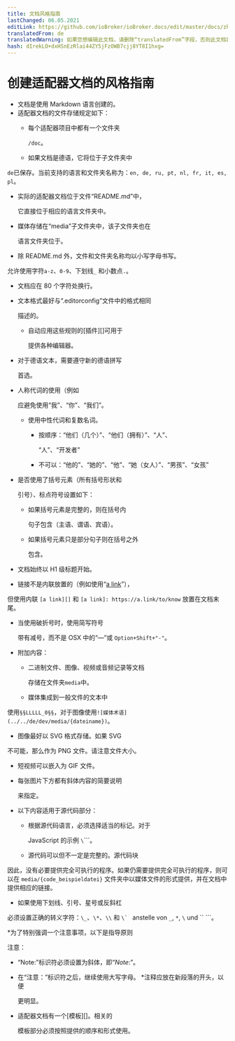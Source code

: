 ```yaml
---
title: 文档风格指南
lastChanged: 06.05.2021
editLink: https://github.com/ioBroker/ioBroker.docs/edit/master/docs/zh-cn/dev/adapterdocstyleguide.md
translatedFrom: de
translatedWarning: 如果您想编辑此文档，请删除“translatedFrom”字段，否则此文档将再次自动翻译
hash: dIrekLO+dxHSnEzRlai44ZY5jFzOWB7cjj8YT8I1hxg=
---
```

# 创建适配器文档的风格指南
* 文档是使用 Markdown 语言创建的。
* 适配器文档的文件存储规定如下：
  * 每个适配器项目中都有一个文件夹

    `/doc`。

  * 如果文档是德语，它将位于子文件夹中

`de`已保存。当前支持的语言和文件夹名称为：`en, de, ru, pt, nl, fr, it, es, pl`。

  * 实际的适配器文档位于文件“README.md”中，

    它直接位于相应的语言文件夹中。

  * 媒体存储在“media”子文件夹中，该子文件夹也在

    语言文件夹位于。

  * 除 README.md 外，文件和文件夹名称均以小写字母书写。

允许使用字符`a-z`、`0-9`、下划线`_` 和小数点`.`。

* 文档应在 80 个字符处换行。
* 文本格式最好与“.editorconfig”文件中的格式相同

  描述的。

  * 自动应用这些规则的[插件][]可用于

    提供各种编辑器。

* 对于德语文本，需要遵守新的德语拼写

  首选。

* 人称代词的使用（例如

  应避免使用“我”、“你”、“我们”。

  * 使用中性代词和复数名词。
    * 按顺序：“他们（几个）”、“他们（拥有）”、“人”、

      “人”、“开发者”

    * 不可以：“他的”、“她的”、“他”、“她（女人）”、“男孩”、“女孩”
* 是否使用了括号元素（所有括号形状和

  引号）、标点符号设置如下：

  * 如果括号元素是完整的，则在括号内

    句子包含（主语、谓语、宾语）。

  * 如果括号元素只是部分句子则在括号之外

    包含。

* 文档始终以 H1 级标题开始。
* 链接不是内联放置的（例如使用“[a link](http://example.com)”），

但使用内联 `[a link][]` 和 `[a link]: https://a.link/to/know` 放置在文档末尾。

* 当使用破折号时，使用简写符号

  带有减号，而不是 OSX 中的“—”或 `Option+Shift+"-"`。

* 附加内容：
  * 二进制文件、图像、视频或音频记录等文档

    存储在文件夹`media`中。

  * 媒体集成到一般文件的文本中

使用`§§LLLLL_0§§`，对于图像使用`![媒体术语](../../de/dev/media/{dateiname})`。

  * 图像最好以 SVG 格式存储。如果 SVG

不可能，那么作为 PNG 文件。请注意文件大小。

  * 短视频可以嵌入为 GIF 文件。
  * 每张图片下方都有斜体内容的简要说明

    来指定。

* 以下内容适用于源代码部分：
  * 根据源代码语言，必须选择适当的标记。对于

    JavaScript 的示例 `\`\`\``。

  * 源代码可以但不一定是完整的。源代码块

因此，没有必要提供完全可执行的程序。如果仍需要提供完全可执行的程序，则可以在 `media/{code_beispieldatei}` 文件夹中以媒体文件的形式提供，并在文档中提供相应的链接。

* 如果使用下划线、引号、星号或反斜杠

必须设置正确的转义字符：`\_`、`\*`、`\\` 和 ``\` `` anstelle von `_`, `*`, `\` und `` ```。

*为了特别强调一个注意事项，以下是指导原则

  注意：

  * “Note:”标识符必须设置为斜体，即“*Note*:”。
  * 在“注意：”标识符之后，继续使用大写字母。
  *注释应放在新段落的开头，以便

    更明显。

* 适配器文档有一个[模板][]。相关的

  模板部分必须按照提供的顺序和形式使用。

[Plugin]: http://editorconfig.org/#download

[Vorlage]: dev/adaptertemplate